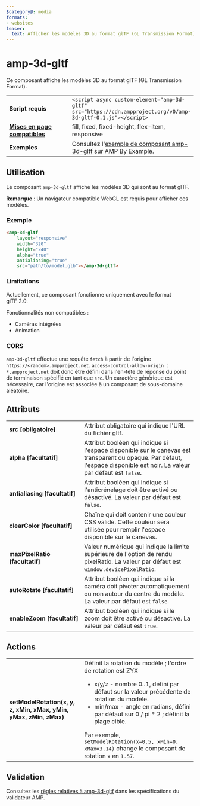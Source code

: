 ```yaml
---
$category@: media
formats:
- websites
teaser:
  text: Afficher les modèles 3D au format glTF (GL Transmission Format).
---
```


<!--
Copyright 2018 The AMP HTML Authors. All Rights Reserved.

Licensed under the Apache License, Version 2.0 (the "License");
you may not use this file except in compliance with the License.
You may obtain a copy of the License at

      http://www.apache.org/licenses/LICENSE-2.0

Unless required by applicable law or agreed to in writing, software
distributed under the License is distributed on an "AS-IS" BASIS,
WITHOUT WARRANTIES OR CONDITIONS OF ANY KIND, either express or implied.
See the License for the specific language governing permissions and
limitations under the License.
-->

# amp-3d-gltf

Ce composant affiche les modèles 3D au format glTF (GL Transmission Format).

<table>
  <tr>
    <td width="40%"><strong>Script requis</strong></td>
    <td><code>&lt;script async custom-element="amp-3d-gltf" src="https://cdn.ampproject.org/v0/amp-3d-gltf-0.1.js"&gt;&lt;/script&gt;</code></td>
  </tr>
  <tr>
    <td class="col-fourty"><strong><a href="../../../documentation/guides-and-tutorials/develop/style_and_layout/control_layout.md">Mises en page compatibles</a></strong></td>
    <td>fill, fixed, fixed-height, flex-item, responsive</td>
  </tr>
  <tr>
    <td><strong>Exemples</strong></td>
    <td>Consultez l'<a href="https://ampbyexample.com/components/amp-3d-gltf/">exemple de composant amp-3d-gltf</a> sur AMP By Example.</td>
  </tr>
</table>

## Utilisation

Le composant `amp-3d-gltf` affiche les modèles 3D qui sont au format glTF.

**Remarque** : Un navigateur compatible WebGL est requis pour afficher ces modèles.

### Exemple

```html
<amp-3d-gltf
    layout="responsive"
    width="320"
    height="240"
    alpha="true"
    antialiasing="true"
    src="path/to/model.glb"></amp-3d-gltf>
```

### Limitations

Actuellement, ce composant fonctionne uniquement avec le format glTF 2.0.

Fonctionnalités non compatibles :

- Caméras intégrées
- Animation

### CORS

`amp-3d-gltf` effectue une requête `fetch` à partir de l'origine `https://<random>.ampproject.net`. `access-control-allow-origin : *.ampproject.net` doit donc être défini dans l'en-tête de réponse du point de terminaison spécifié en tant que `src`. Un caractère générique est nécessaire, car l'origine est associée à un composant de sous-domaine aléatoire.

## Attributs

<table>
  <tr>
    <td width="40%"><strong>src [obligatoire]</strong></td>
    <td>Attribut obligatoire qui indique l'URL du fichier gltf.</td>
  </tr>
  <tr>
    <td width="40%"><strong>alpha [facultatif]</strong></td>
    <td>Attribut booléen qui indique si l'espace disponible sur le canevas est transparent ou opaque. Par défaut, l'espace disponible est noir.
        La valeur par défaut est <code>false</code>.</td>
    </tr>
    <tr>
      <td width="40%"><strong>antialiasing [facultatif]</strong></td>
      <td>Attribut booléen qui indique si l'anticrénelage doit être activé ou désactivé. La valeur par défaut est <code>false</code>.</td>
    </tr>
    <tr>
      <td width="40%"><strong>clearColor [facultatif]</strong></td>
      <td>Chaîne qui doit contenir une couleur CSS valide. Cette couleur sera utilisée pour remplir l'espace disponible sur le canevas.</td>
    </tr>
    <tr>
      <td width="40%"><strong>maxPixelRatio [facultatif]</strong></td>
      <td>Valeur numérique qui indique la limite supérieure de l'option de rendu pixelRatio. La valeur par défaut est <code>window.devicePixelRatio</code>.</td>
    </tr>
    <tr>
      <td width="40%"><strong>autoRotate [facultatif]</strong></td>
      <td>Attribut booléen qui indique si la caméra doit pivoter automatiquement ou non autour du centre du modèle. La valeur par défaut est <code>false</code>.</td>
    </tr>
    <tr>
      <td width="40%"><strong>enableZoom [facultatif]</strong></td>
      <td>Attribut booléen qui indique si le zoom doit être activé ou désactivé. La valeur par défaut est <code>true</code>.</td>
    </tr>
  </table>

## Actions

<table>
  <tr>
    <td width="40%"><strong>setModelRotation(x, y, z, xMin, xMax, yMin, yMax, zMin, zMax)</strong></td>
    <td>Définit la rotation du modèle ; l'ordre de rotation est ZYX
      <ul>
        <li>x/y/z - nombre 0..1, défini par défaut sur la valeur précédente de rotation du modèle.</li>
        <li>min/max - angle en radians, défini par défaut sur 0 / pi * 2 ; définit la plage cible.</li>
      </ul>
      Par exemple, <code>setModelRotation(x=0.5, xMin=0, xMax=3.14)</code> change le composant de rotation <code>x</code> en <code>1.57</code>.</td>
    </tr>
  </table>

## Validation

Consultez les [règles relatives à amp-3d-gltf](https://github.com/ampproject/amphtml/blob/master/extensions/amp-3d-gltf/validator-amp-3d-gltf.protoascii) dans les spécifications du validateur AMP.
